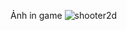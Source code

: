 Ảnh in game
![shooter2d](https://user-images.githubusercontent.com/62213260/123568672-04a4d900-d7ef-11eb-85bd-d508953d9e37.png)

